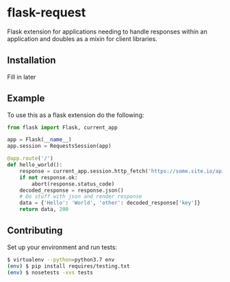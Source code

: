 # flask-request
Flask extension for applications needing to handle responses within an application
and doubles as a mixin for client libraries.

## Installation
Fill in later

## Example
To use this as a flask extension do the following:
```python
from flask import Flask, current_app

app = Flask(__name__)
app.session = RequestsSession(app)

@app.route('/')
def hello_world():
    response = current_app.session.http_fetch('https://some.site.io/api')
    if not response.ok:
        abort(response.status_code)
    decoded_response = response.json()
    # Do stuff with json and render response
    data = {'Hello': 'World', 'other': decoded_response['key']}
    return data, 200
```

## Contributing
Set up your environment and run tests:
```bash
$ virtualenv --python=python3.7 env
(env) $ pip install requires/testing.txt
(env) $ nosetests -xvs tests
 ```

